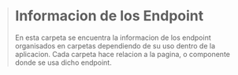 
> # Informacion de los Endpoint
> En esta carpeta se encuentra la informacion de los endpoint organisados en carpetas dependiendo de su uso dentro de la aplicacion. Cada carpeta hace relacion a la pagina, o componente donde se usa dicho endpoint.
